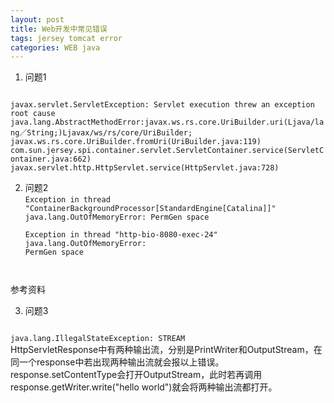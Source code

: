 ```yaml
---
layout: post
title: Web开发中常见错误
tags: jersey tomcat error
categories: WEB java
---
```

1. 问题1  
<code>
javax.servlet.ServletException: Servlet execution threw an exception  
root cause  
java.lang.AbstractMethodError:javax.ws.rs.core.UriBuilder.uri(Ljava/lang／String;)Ljavax/ws/rs/core/UriBuilder;  javax.ws.rs.core.UriBuilder.fromUri(UriBuilder.java:119)  com.sun.jersey.spi.container.servlet.ServletContainer.service(ServletContainer.java:662)  
javax.servlet.http.HttpServlet.service(HttpServlet.java:728)
</code>

2. 问题2  
<code>Exception in thread "ContainerBackgroundProcessor[StandardEngine[Catalina]]" java.lang.OutOfMemoryError: PermGen space  
Exception in thread "http-bio-8080-exec-24" java.lang.OutOfMemoryError: PermGen space
</code>  
参考资料  
<http://www.wujianrong.com/archives/2006/12/javalangoutofmemoryerror_permg.html>

3. 问题3
<code>  
java.lang.IllegalStateException: STREAM
</code>  
HttpServletResponse中有两种输出流，分别是PrintWriter和OutputStream，在同一个response中若出现两种输出流就会报以上错误。response.setContentType会打开OutputStream，此时若再调用response.getWriter.write("hello world")就会将两种输出流都打开。